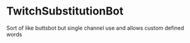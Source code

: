 # TwitchSubstitutionBot
Sort of like buttsbot but single channel use and allows custom defined words
